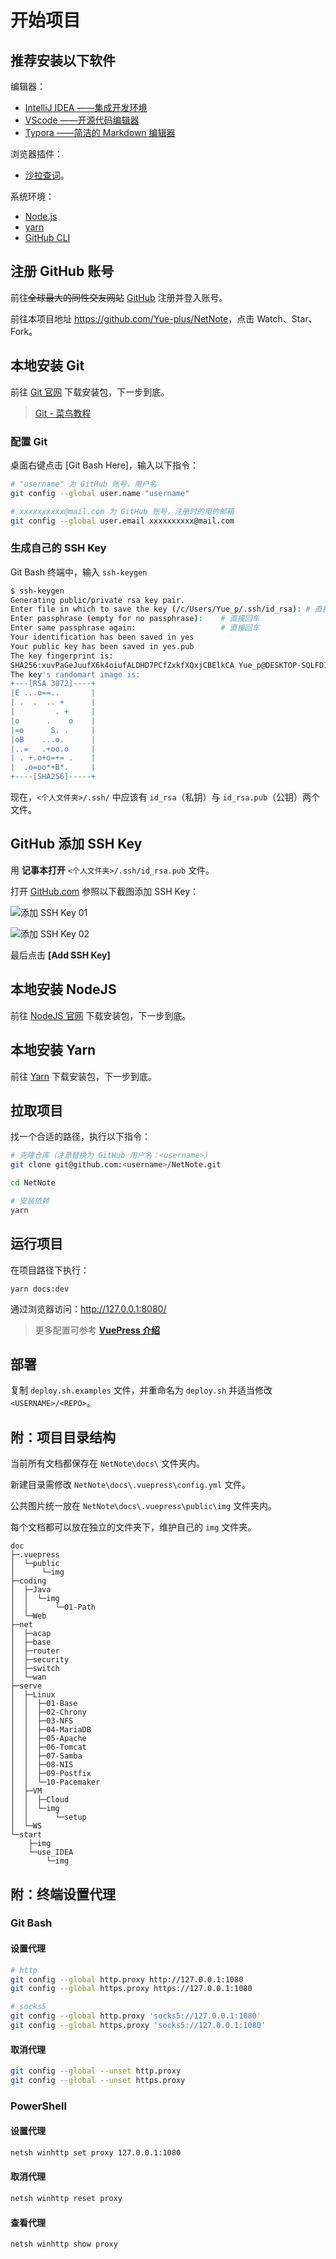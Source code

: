 # 开始项目

## 推荐安装以下软件

编辑器：
- [IntelliJ IDEA ——集成开发环境](/start/use_IDEA/)
- [VScode ——开源代码编辑器](https://code.visualstudio.com/)
- [Typora ——简洁的 Markdown 编辑器](https://www.typora.io/#windows)

浏览器插件：
- [沙拉查词](https://saladict.crimx.com/)。

系统环境：

- [Node.js](#本地安装-nodejs)
- [yarn](#本地安装-yarn)
- [GitHub CLI](https://cli.github.com/)

## 注册 GitHub 账号

前往~~全球最大的同性交友网站~~ [GitHub](https://github.com/) 注册并登入账号。

前往本项目地址 <https://github.com/Yue-plus/NetNote>，点击 Watch、Star、Fork。

## 本地安装 Git

前往 [Git 官网](https://git-scm.com/) 下载安装包，下一步到底。

> [Git - 菜鸟教程](https://www.runoob.com/git/git-tutorial.html)

### 配置 Git

桌面右键点击 [Git Bash Here]，输入以下指令：

```sh
# "username" 为 GitHub 账号，用户名
git config --global user.name "username"

# xxxxxxxxxx@mail.com 为 GitHub 账号，注册时的用的邮箱
git config --global user.email xxxxxxxxxx@mail.com
```

### 生成自己的 SSH Key

Git Bash 终端中，输入 `ssh-keygen`

```bash {1,3-5}
$ ssh-keygen
Generating public/private rsa key pair.
Enter file in which to save the key (/c/Users/Yue_p/.ssh/id_rsa): # 直接回车
Enter passphrase (empty for no passphrase):    # 直接回车
Enter same passphrase again:                   # 直接回车
Your identification has been saved in yes
Your public key has been saved in yes.pub
The key fingerprint is:
SHA256:xuvPaGeJuufX6k4oiufALDHD7PCfZxkfXQxjCBElkCA Yue_p@DESKTOP-SQLFD1T
The key's randomart image is:
+---[RSA 3072]----+
|E ...o==..       |
| .  .  .. +      |
|         . +     |
|o      .    o    |
|=o      S. .     |
|oB    ...o.      |
|..=   .+oo.o     |
| . +.o+o=+= .    |
|  .o=oo*+B*.     |
+----[SHA256]-----+
```

现在，`<个人文件夹>/.ssh/` 中应该有 `id_rsa`（私钥）与 `id_rsa.pub`（公钥）两个文件。

## GitHub 添加 SSH Key

用 **记事本打开** `<个人文件夹>/.ssh/id_rsa.pub` 文件。

打开 [GitHub.com](https://github.com/) 参照以下截图添加 SSH Key：

![添加 SSH Key 01](./img/01.png)

![添加 SSH Key 02](./img/02.png)

最后点击 **[Add SSH Key]**

## 本地安装 NodeJS

前往 [NodeJS 官网](https://nodejs.org/en/download/) 下载安装包，下一步到底。

## 本地安装 Yarn

前往 [Yarn](https://classic.yarnpkg.com/en/docs/install#windows-stable) 下载安装包，下一步到底。

## 拉取项目

找一个合适的路径，执行以下指令：

```sh
# 克隆仓库（注意替换为 GitHub 用户名：<username>）
git clone git@github.com:<username>/NetNote.git

cd NetNote

# 安装依赖
yarn
```

## 运行项目

在项目路径下执行：

```
yarn docs:dev
```

通过浏览器访问：<http://127.0.0.1:8080/>

> 更多配置可参考 **[VuePress 介绍](https://vuepress.vuejs.org/zh/guide/)**

## 部署

复制 `deploy.sh.examples` 文件，并重命名为 `deploy.sh` 并适当修改 `<USERNAME>/<REPO>`。

## 附：项目目录结构

当前所有文档都保存在 `NetNote\docs\` 文件夹内。

新建目录需修改 `NetNote\docs\.vuepress\config.yml` 文件。

公共图片统一放在 `NetNote\docs\.vuepress\public\img` 文件夹内。

每个文档都可以放在独立的文件夹下，维护自己的 `img` 文件夹。

```text
doc
├─.vuepress
│  └─public
│      └─img
├─coding
│  ├─Java
│  │  └─img
│  │      └─01-Path
│  └─Web
├─net
│  ├─acap
│  ├─base
│  ├─router
│  ├─security
│  ├─switch
│  └─wan
├─serve
│  ├─Linux
│  │  ├─01-Base
│  │  ├─02-Chrony
│  │  ├─03-NFS
│  │  ├─04-MariaDB
│  │  ├─05-Apache
│  │  ├─06-Tomcat
│  │  ├─07-Samba
│  │  ├─08-NIS
│  │  ├─09-Postfix
│  │  └─10-Pacemaker
│  ├─VM
│  │  ├─Cloud
│  │  └─img
│  │      └─setup
│  └─WS
└─start
    ├─img
    └─use_IDEA
        └─img
```

## 附：终端设置代理

### Git Bash

#### 设置代理

```sh
# http
git config --global http.proxy http://127.0.0.1:1080
git config --global https.proxy https://127.0.0.1:1080

# socks5
git config --global http.proxy 'socks5://127.0.0.1:1080'
git config --global https.proxy 'socks5://127.0.0.1:1080'
```

#### 取消代理

```sh
git config --global --unset http.proxy
git config --global --unset https.proxy
```

### PowerShell

#### 设置代理

```sh
netsh winhttp set proxy 127.0.0.1:1080
```

#### 取消代理

```sh
netsh winhttp reset proxy
```

#### 查看代理

```sh
netsh winhttp show proxy
```